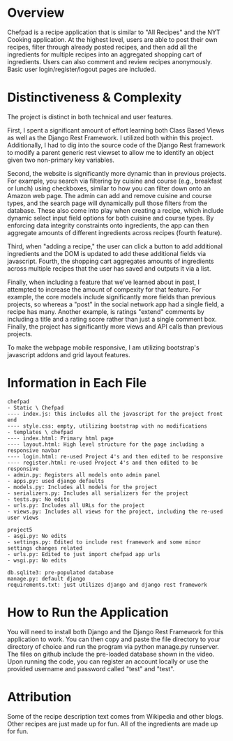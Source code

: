 # Overview
Chefpad is a recipe application that is similar to "All Recipes" and the NYT Cooking application. At the highest level, users are able to post their own recipes, filter through already posted recipes, and then add all the ingredients for multiple recipes into an aggregated shopping cart of ingredients. Users can also comment and review recipes anonymously. Basic user login/register/logout pages are included.

# Distinctiveness & Complexity
The project is distinct in both technical and user features.

First, I spent a significant amount of effort learning both Class Based Views as well as the Django Rest Framework. I utilized both within this project. Additionally, I had to dig into the source code of the Django Rest framework to modify a parent generic rest viewset to allow me to identify an object given two non-primary key variables.

Second, the website is significantly more dynamic than in previous projects. For example, you search via filtering by cuisine and course (e.g., breakfast or lunch) using checkboxes, similar to how you can filter down onto an Amazon web page. The admin can add and remove cuisine and course types, and the search page will dynamically pull those filters from the database. These also come into play when creating a recipe, which include dynamic select input field options for both cuisine and course types. By enforcing data integrity constraints onto ingredients, the app can then aggregate amounts of different ingredients across recipes (fourth feature).

Third, when "adding a recipe," the user can click a button to add additional ingredients and the DOM is updated to add these additional fields via javascript. Fourth, the shopping cart aggregates amounts of ingredients across multiple recipes that the user has saved and outputs it via a list. 

Finally, when including a feature that we've learned about in past, I attempted to increase the amount of compexity for that feature. For example, the core models include significantly more fields than previous projects, so whereas a "post" in the social network app had a single field, a recipe has many. Another example, is ratings "extend" comments by including a title and a rating score rather than just a single comment box. Finally, the project has significantly more views and API calls than previous projects.

To make the webpage mobile responsive, I am utilizing bootstrap's javascript addons and grid layout features. 

# Information in Each File
```
chefpad
- Static \ Chefpad
---- index.js: this includes all the javascript for the project front end
---- style.css: empty, utilizing bootstrap with no modifications
- templates \ chefpad
---- index.html: Primary html page
---- layout.html: High level structure for the page including a responsive navbar
---- login.html: re-used Project 4's and then edited to be responsive
---- register.html: re-used Project 4's and then edited to be responsive
- admin.py: Registers all models onto admin panel
- apps.py: used django defaults
- models.py: Includes all models for the project
- serializers.py: Includes all serializers for the project
- tests.py: No edits
- urls.py: Includes all URLs for the project
- views.py: Includes all views for the project, including the re-used user views

project5
- asgi.py: No edits
- settings.py: Edited to include rest framework and some minor settings changes related
- urls.py: Edited to just import chefpad app urls
- wsgi.py: No edits

db.sqlite3: pre-populated database
manage.py: default django
requirements.txt: just utilizes django and django rest framework
```

# How to Run the Application
You will need to install both Django and the Django Rest Framework for this application to work. You can then copy and paste the file directory to your directory of choice and run the program via python manage.py runserver. The files on github include the pre-loaded database shown in the video. Upon running the code, you can register an account locally or use the provided username and password called "test" and "test".

# Attribution
Some of the recipe description text comes from Wikipedia and other blogs. Other recipes are just made up for fun. All of the ingredients are made up for fun.